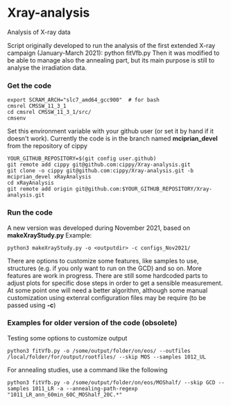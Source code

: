 # Xray-analysis
Analysis of X-ray data

Script originally developed to run the analysis of the first extended X-ray campaign (January-March 2021): python fitVfb.py
Then it was modified to be able to manage also the annealing part, but its main purpose is still to analyse the irradiation data.

### Get the code

```
export SCRAM_ARCH="slc7_amd64_gcc900"  # for bash
cmsrel CMSSW_11_3_1
cd cmsrel CMSSW_11_3_1/src/
cmsenv
```
Set this environment variable with your github user (or set it by hand if it doesn't work). 
Currently the code is in the branch named __mciprian_devel__ from the repository of cippy
```
YOUR_GITHUB_REPOSITORY=$(git config user.github)
git remote add cippy git@github.com:cippy/Xray-analysis.git
git clone -o cippy git@github.com:cippy/Xray-analysis.git -b mciprian_devel xRayAnalysis
cd xRayAnalysis
git remote add origin git@github.com:$YOUR_GITHUB_REPOSITORY/Xray-analysis.git
```

### Run the code

A new version was developed during November 2021, based on __makeXrayStudy.py__
Example:
```
python3 makeXrayStudy.py -o <outputdir> -c configs_Nov2021/
```
There are options to customize some features, like samples to use, structures (e.g. if you only want to run on the GCD) and so on.
More features are work in progress.
There are still some hardcoded parts to adjust plots for specific dose steps in order to get a sensible measurement. 
At some point one will need a better algorithm, although some manual customization using extenral configuration files may be require (to be passed using __-c__)


### Examples for older version of the code (obsolete)

Testing some options to customize output
```
python3 fitVfb.py -o /some/output/folder/on/eos/ --outfiles /local/folder/for/output/rootfiles/ --skip MOS --samples 1012_UL
```

For annealing studies, use a command like the following
```
python3 fitVfb.py -o /some/output/folder/on/eos/MOShalf/ --skip GCD --samples 1011_LR -a --annealing-path-regexp "1011_LR_ann_60min_60C_MOShalf_20C.*"
```



